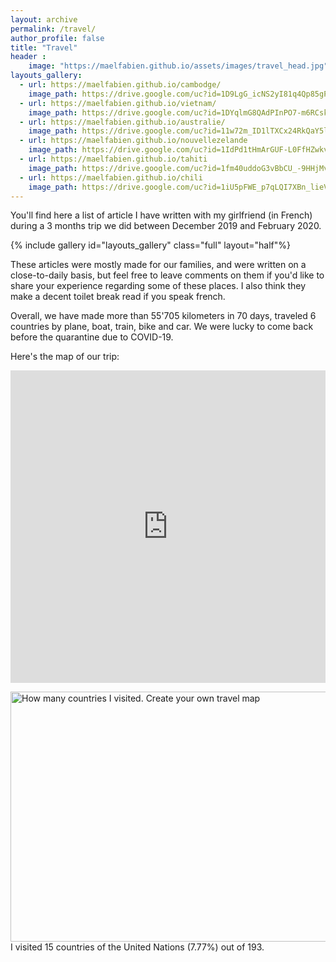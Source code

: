 ```yaml
---
layout: archive
permalink: /travel/
author_profile: false
title: "Travel"
header :
    image: "https://maelfabien.github.io/assets/images/travel_head.jpg"
layouts_gallery:
  - url: https://maelfabien.github.io/cambodge/
    image_path: https://drive.google.com/uc?id=1D9LgG_icNS2yI81q4Qp85gPKhfWacBc0
  - url: https://maelfabien.github.io/vietnam/
    image_path: https://drive.google.com/uc?id=1DYqlmG8QAdPInPO7-m6RCskPdd1D6fT8
  - url: https://maelfabien.github.io/australie/
    image_path: https://drive.google.com/uc?id=11w72m_ID1lTXCx24RkQaY5lVws3YOhl0
  - url: https://maelfabien.github.io/nouvellezelande
    image_path: https://drive.google.com/uc?id=1IdPd1tHmArGUF-L0FfHZwkv4buvF2sWN
  - url: https://maelfabien.github.io/tahiti
    image_path: https://drive.google.com/uc?id=1fm40uddoG3vBbCU_-9HHjMvL1ZLh8gUn
  - url: https://maelfabien.github.io/chili
    image_path: https://drive.google.com/uc?id=1iU5pFWE_p7qLQI7XBn_lieVClXPfJTr6
---
```


You'll find here a list of article I have written with my girlfriend (in French) during a 3 months trip we did between December 2019 and February 2020.

{% include gallery id="layouts_gallery" class="full" layout="half"%}

These articles were mostly made for our families, and were written on a close-to-daily basis, but feel free to leave comments on them if you'd like to share your experience regarding some of these places. I also think they make a decent toilet break read if you speak french.

Overall, we have made more than 55'705 kilometers in 70 days, traveled 6 countries by plane, boat, train, bike and car. We were lucky to come back before the quarantine due to COVID-19.

Here's the map of our trip:

<iframe src="https://www.google.com/maps/d/embed?mid=1jiekrGvX0g2xRRYb3TwwyROuIvUaX018" width="100%" height="500" frameBorder="0"></iframe>

<img src="https://chart.apis.google.com/chart?cht=map:fixed=-70,-180,80,180&chs=600x400&chf=bg,s,336699&chco=d0d0d0,cc0000,undefined&chd=s:9999999999999999999999999999999999999999999999999999&chld=BE|FR|PF|NC|BL|MF|PM|WF|TF|GF|GP|YT|MQ|RE|DE|CH|ES|GB|AI|BM|IO|KY|FK|GI|MS|SH|TC|GG|IM|JE|PN|GS|VG|NL|AW|CW|SX|BQ|LU|SN|US|AS|UM|GU|MP|PR|VI|CL|KH|VN|AU|NZ" width="600" height="400"  alt="How many countries I visited. Create your own travel map"><br/>I visited 15 countries of the United Nations (7.77%) out of 193.<br/>